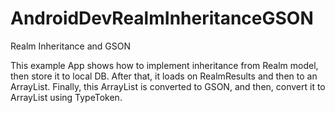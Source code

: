 # AndroidDevRealmInheritanceGSON
Realm Inheritance and GSON

This example App shows how to implement inheritance from Realm model, then store it to local DB.
After that, it loads on RealmResults and then to an ArrayList.
Finally, this ArrayList is converted to GSON, and then, convert it to ArrayList using TypeToken.
